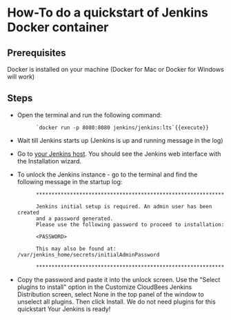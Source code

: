# How-To do a quickstart of Jenkins Docker container

## Prerequisites

Docker is installed on your machine (Docker for Mac or Docker for Windows will work)

## Steps

- Open the terminal and run the following command:

            `docker run -p 8080:8080 jenkins/jenkins:lts`{{execute}}

- Wait till Jenkins starts up (Jenkins is up and running message in the log)

- Go to [your Jenkins host](https://[[HOST_SUBDOMAIN]]-8080-[[KATACODA_HOST]].environments.katacoda.com). You should see the Jenkins web interface with the Installation wizard.

- To unlock the Jenkins instance - go to the terminal and find the following message in the startup log:

            *************************************************************

            Jenkins initial setup is required. An admin user has been created
            and a password generated.
            Please use the following password to proceed to installation:

            <PASSWORD>

            This may also be found at: /var/jenkins_home/secrets/initialAdminPassword

            *************************************************************

- Copy the password and paste it into the unlock screen.
Use the "Select plugins to install" option in the Customize CloudBees Jenkins Distribution screen,  select None in the top panel of the window to unselect all plugins. Then click Install.
We do not need plugins for this quickstart
Your Jenkins is ready!
